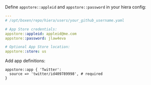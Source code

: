 Define `appstore::appleid` and `appstore::password` in your hiera config:

```yaml
---
# /opt/boxen/repo/hiera/users/your_github_username.yaml

# App Store credentials:
appstore::appleid: appleid@me.com
appstore::password: jlaw4eva

# Optional App Store location:
appstore::store: us
```

Add app definitions:

```puppet
appstore::app { 'Twitter':
  source => 'twitter/id409789998', # required
}
```
